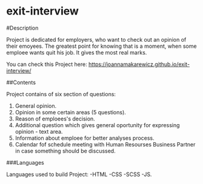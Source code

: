 # exit-interview

#Description

Project is dedicated for employers, who want to check out an opinion of their emoyees. The greatest point for knowing that is a moment, when some emploee wants quit his job. It gives the most real marks. 

You can check this Project here: https://joannamakarewicz.github.io/exit-interview/

##Contents

Project contains of six section of questions:
  1. General opinion.
  2. Opinion in some certain areas (5 questions).
  3. Reason of emploees's decision.
  4. Additional question which gives general oportunity for expressing opinion - text area.
  5. Information about emploee for better analyses process.
  6. Calendar fof schedule meeting with Human Resourses Business Partner in case something should be discussed.

###Languages

Languages used to build Project:
-HTML
-CSS
-SCSS
-JS.
